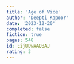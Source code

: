 ```yaml
---
title: 'Age of Vice'
author: 'Deepti Kapoor'
date: '2023-12-20'
completed: false
fiction: true
pages: 548
id: EijUDwAAQBAJ
rating: 3
---
```

